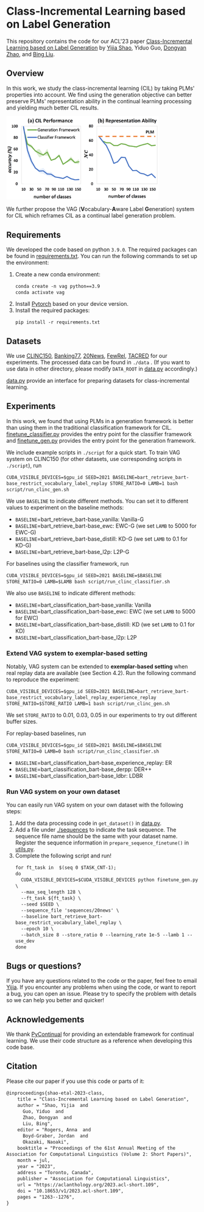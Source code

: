 # Class-Incremental Learning based on Label Generation

This repository contains the code for our ACL'23 paper [Class-Incremental Learning based on Label Generation](https://arxiv.org/abs/2306.12619)
by [Yijia Shao](https://shaoyijia.github.io/), Yiduo Guo, [Dongyan Zhao](https://www.wict.pku.edu.cn/zhaodongyan/en/),
and [Bing Liu](https://www.cs.uic.edu/~liub/).

## Overview

In this work, we study the class-incremental learning (CIL) by taking PLMs' properties into account. We find using the
generation objective can better preserve PLMs' representation ability in the continual learning processing and yielding
much better CIL results.

<img src="figure/framework_compare.png" alt="model" width="400" />

We further propose the VAG (**V**ocabulary-**A**ware Label
**G**eneration) system for CIL which reframes CIL as a continual label generation problem.

## Requirements

We developed the code based on python `3.9.0`. The required packages can be found
in [requirements.txt](requirements.txt). You can run the following commands to set up the environment:

1. Create a new conda environment:
   ```shell
   conda create -n vag python==3.9
   conda activate vag
   ```
2. Install [Pytorch](https://pytorch.org/get-started/locally/) based on your device version.
3. Install the required packages:
   ```shell
   pip install -r requirements.txt
   ```

## Datasets

We use [CLINC150](https://github.com/clinc/oos-eval), [Banking77](https://github.com/PolyAI-LDN/task-specific-datasets),
[20News](https://huggingface.co/datasets/newsgroup), [FewRel](https://github.com/thunlp/FewRel),
[TACRED](https://catalog.ldc.upenn.edu/LDC2018T24) for our experiments. The processed data can be found in `./data`
. (If you want to use data in other directory, please modify `DATA_ROOT` in [data.py](data.py)
accordingly.)

[data.py](data.py) provide an interface for preparing datasets for class-incremental learning.

## Experiments

In this work, we found that using PLMs in a generation framework is better than using them in the traditional
classification framework for CIL. [finetune_classifier.py](finetune_classifier.py) provides the entry point for the
classifier framework and [finetune_gen.py](finetune_gen.py) provides the entry point for the generation framework.

We include example scripts in `./script` for a quick start. To train VAG system on CLINC150 (for other datasets, use
corresponding scripts in `./script`), run

```shell
CUDA_VISIBLE_DEVICES=$gpu_id SEED=2021 BASELINE=bart_retrieve_bart-base_restrict_vocabulary_label_replay STORE_RATIO=0 LAMB=1 bash script/run_clinc_gen.sh
```

We use `BASELINE` to indicate different methods. You can set it to different values to experiment on the baseline
methods:

- `BASELINE`=bart_retrieve_bart-base_vanilla: Vanilla-G
- `BASELINE`=bart_retrieve_bart-base_ewc: EWC-G (we set `LAMB` to 5000 for EWC-G)
- `BASELINE`=bart_retrieve_bart-base_distill: KD-G (we set `LAMB` to 0.1 for KD-G)
- `BASELINE`=bart_retrieve_bart-base_l2p: L2P-G

For baselines using the classifier framework, run

```shell
CUDA_VISIBLE_DEVICES=$gpu_id SEED=2021 BASELINE=$BASELINE STORE_RATIO=0 LAMB=$LAMB bash script/run_clinc_classifier.sh
```

We also use `BASELINE` to indicate different methods:

- `BASELINE`=bart_classification_bart-base_vanilla: Vanilla
- `BASELINE`=bart_classification_bart-base_ewc: EWC (we set `LAMB` to 5000 for EWC)
- `BASELINE`=bart_classification_bart-base_distill: KD (we set `LAMB` to 0.1 for KD)
- `BASELINE`=bart_classification_bart-base_l2p: L2P

### Extend VAG system to exemplar-based setting

Notably, VAG system can be extended to **exemplar-based setting** when real replay data are available (see Section 4.2).
Run the following command to reproduce the experiment:

```shell
CUDA_VISIBLE_DEVICES=$gpu_id SEED=2021 BASELINE=bart_retrieve_bart-base_restrict_vocabulary_label_replay_experience_replay STORE_RATIO=$STORE_RATIO LAMB=1 bash script/run_clinc_gen.sh
```

We set `STORE_RATIO` to 0.01, 0.03, 0.05 in our experiments to try out different buffer sizes.

For replay-based baselines, run

```shell
CUDA_VISIBLE_DEVICES=$gpu_id SEED=2021 BASELINE=$BASELINE STORE_RATIO=0 LAMB=0 bash script/run_clinc_classifier.sh
```

- `BASELINE`=bart_classification_bart-base_experience_replay: ER
- `BASELINE`=bart_classification_bart-base_derpp: DER++
- `BASELINE`=bart_classification_bart-base_ldbr: LDBR

### Run VAG system on your own dataset

You can easily run VAG system on your own dataset with the following steps:

1. Add the data processing code in `get_dataset()` in [data.py](data.py).
2. Add a file under [./sequences](sequences) to indicate the task sequence. The sequence file name should be the same
   with your dataset name. Register the sequence information in `prepare_sequence_finetune()` in [utils.py](utils.py).
3. Complete the following script and run!
    ```shell
    for ft_task in  $(seq 0 $TASK_CNT-1);
    do
      CUDA_VISIBLE_DEVICES=$CUDA_VISIBLE_DEVICES python finetune_gen.py \
      --max_seq_length 128 \
      --ft_task ${ft_task} \
      --seed $SEED \
      --sequence_file 'sequences/20news' \
      --baseline bart_retrieve_bart-base_restrict_vocabulary_label_replay \
      --epoch 10 \
      --batch_size 8 --store_ratio 0 --learning_rate 1e-5 --lamb 1 --use_dev
    done
    ```

## Bugs or questions?

If you have any questions related to the code or the paper, feel free to email [Yijia](mailto:shaoyj@pku.edu.cn). If you
encounter any problems when using the code, or want to report a bug, you can open an issue. Please try to specify the
problem with details so we can help you better and quicker!

## Acknowledgements

We thank [PyContinual](https://github.com/ZixuanKe/PyContinual) for providing an extendable framework for continual
learning. We use their code structure as a reference when developing this code base.

## Citation

Please cite our paper if you use this code or parts of it:

```
@inproceedings{shao-etal-2023-class,
    title = "Class-Incremental Learning based on Label Generation",
    author = "Shao, Yijia  and
      Guo, Yiduo  and
      Zhao, Dongyan  and
      Liu, Bing",
    editor = "Rogers, Anna  and
      Boyd-Graber, Jordan  and
      Okazaki, Naoaki",
    booktitle = "Proceedings of the 61st Annual Meeting of the Association for Computational Linguistics (Volume 2: Short Papers)",
    month = jul,
    year = "2023",
    address = "Toronto, Canada",
    publisher = "Association for Computational Linguistics",
    url = "https://aclanthology.org/2023.acl-short.109",
    doi = "10.18653/v1/2023.acl-short.109",
    pages = "1263--1276",
}
```
